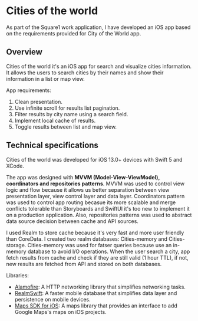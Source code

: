 # Cities of the world
As part of the Square1 work application, I have developed an iOS app based on the requirements provided for City of the World app.

## Overview
Cities of the world it's an iOS app for search and visualize cities information. It allows the users to search cities by their names and show their information in a list or map view.

App requirements:
1. Clean presentation.
2. Use infinite scroll for results list pagination.
3. Filter results by city name using a search field.
4. Implement local cache of results.
5. Toggle results between list and map view.

## Technical specifications
Cities of the world was developed for iOS 13.0+ devices with Swift 5 and XCode. 

The app was designed with **MVVM (Model-View-ViewModel), coordinators and repositories patterns**. MVVM was used to control view logic and flow because it allows us better separation between view presentation layer, view control layer and data layer. Coordinators pattern was used to control app routing becasue its more scalable and merge conflicts tolerable than Storyboards and SwiftUI it's too new to implement it on a production application. Also, repositories patterns was used to abstract data source decision between cache and API sources.

I used Realm to store cache because it's very fast and more user friendly than CoreData. I created two realm databases: Cities-memory and Cities-storage. Cities-memory was used for fatser queries because use an in-memory database to avoid I/O operations. When the user search a city, app fetch results from cache and check if they are still valid (1 hour TTL), if not, new results are fetched from API and stored on both databases.

Libraries:
- [Alamofire](https://github.com/Alamofire/Alamofire): A HTTP networking library that simplifies networking tasks.
- [RealmSwift](https://realm.io/docs/swift/latest): A faster mobile database that simplifies data layer and persistence on mobile devices.
- [Maps SDK for iOS](https://developers.google.com/maps/documentation/ios-sdk/start): A maps library that provides an interface to add Google Maps's maps on iOS projects.